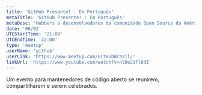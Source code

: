 ```yaml
---
title: 'GitHub Presente! : Em Português'
metaTitle: 'GitHub Presente! : Em Português'
metaDesc: 'Hubbers e desenvolvedores da comunidade Open Source da América Latina participarão de conversas e workshops.'
date: '06/02'
UTCStartTime: '21:00'
UTCEndTime: '22:00'
type: 'meetup'
userName: 'github'
userLink: 'https://www.meetup.com/GitHubBrasil/'
linkUrl: 'https://www.youtube.com/watch?v=nlHe2dfl6dI'
---
```

Um evento para mantenedores de código aberto se reunirem, compartilharem e serem celebrados.
